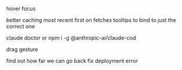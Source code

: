 hover focus

better caching
most recent first on fetches
tooltips to bind to just the correct one

claude doctor or npm i -g @anthropic-ai/claude-cod

drag gesture

find out how far we can go back
fix deployment error